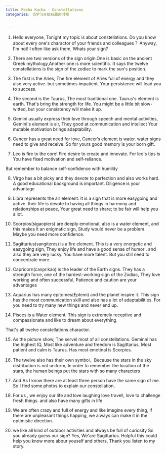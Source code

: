 ```yaml
---
title: Pecha Kucha - Constellations
categories: 当学习开始有趣的时候


---
```




1.  Hello everyone, Tonight my topic is about constellations.
Do you know about every one's charactor of your friends and colleagues？
Anyway,    I'm not! I often like ask them, Whats your sign? 

2. There are two versions of the sign origin.One is basic on the ancient Greek mythology,Another one  is more scientific. 
It says the twelve constellations is the sign of the zodiac to mark the sun's position.

3. The first is the Aries,  The fire element of Aries full of energy and they also very active.
but sometimes impatient. Your persistence will lead you to success. 

4. The second is the Taurus, The most traditional one. Taurus's element is earth. That's bring the  strength  for life. You might be a little bit slow-witted, but your consistency will make it up.

5. Gemini usually express their love through speech and mental activities, 
Gemini's element is air,  They good at communication and intellect 
Your mutable motivation brings adaptability.

6.  Cancer has a great need for love, Cancer’s element is water. 
water signs need to give and receive. 
So for yours good memory is your born gift. 

7.  Leo is fire to the core!  Fire desire to create and innovate.
For leo's tips is You have fixed motivation and self-reliance. 

But remember to balance self-confidence with humility

8. Virgo has  a bit picky and they devote to perfection and also works hard.
A good educational background is important. Diligence is your advantage

9.  Libra represents the air element. It is a sign that is more easygoing and active. their life is devote to having all things in harmony and relationships at peace, 
Your great need to share; to be fair will help you a lot.

10. Scorpios(sigaopiers) are deeply emotional, also is a water element, and this makes it an enigmatic sign, 
Study would never be a problem .  Maybe you need more confidence.

11. Sagittarius(sangiteres) is a fire element. This is a very energetic and easygoing sign, They enjoy life and have a good sense of humor . and also they are very lucky. 
You have more talent. But you still need to concentrate more.

12. Capricorn(canprikao) is the leader of the Earth signs. They has a strength force, one of the hardest-working sign of the Zodiac, 
They love working and often successful, Patience and caution are your advantages

13. Aquarius has many epitomes(Eptemi) and  the planet inspire it. This sign has the most  communication skill and also has a lot of adaptabilities. 
For you need to  try many new things and never end up.

14.  Pisces is a Water element.  This sign is extremely receptive and compassionate and  like to dream about everything.

That's all twelve constellations charactor.

15. As the picture show, The servel most  of all constellations. Geminni has the highest IQ,  Most like adventure and freedom is Sagittarius, Most patient and calm is Taurus. Has most emotinal is Scorpios.

16. The twelve also has their own symbol，Because the stars in the sky distribution is not uniform, 
In order to remember the location of the stars,  the human beings put the stars  with so many characters

17.   And  As I know there are at least three person have the same sign of me.  So I find some photos to explain our constellation.

18. For us , we enjoy our  life and love laughing love travell, love to challenge fresh things. and also have many gifts in life 

19.  We are often crazy and full of  energy and like imagine every thing,  if there are unpleasant things happing,  we always can make it in the optimistic direction. 
 
20. we like all kind of  outdoor activities and always be full of curiosity
So you already guess our sign? Yes, We'are Sagittarius. Holpful this could help you know more abour youself and  others, Thank you listen to my story.



